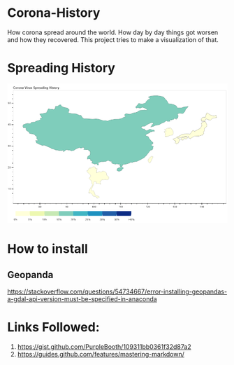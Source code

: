 # Corona-History
How corona spread around the world. How day by day things got worsen and how they recovered. This project tries to make a visualization of that. 

# Spreading History
![GitHub Logo](/corona-history.gif)

# How to install 
## Geopanda 
https://stackoverflow.com/questions/54734667/error-installing-geopandas-a-gdal-api-version-must-be-specified-in-anaconda

# Links Followed:
1. https://gist.github.com/PurpleBooth/109311bb0361f32d87a2 
2. https://guides.github.com/features/mastering-markdown/ 



